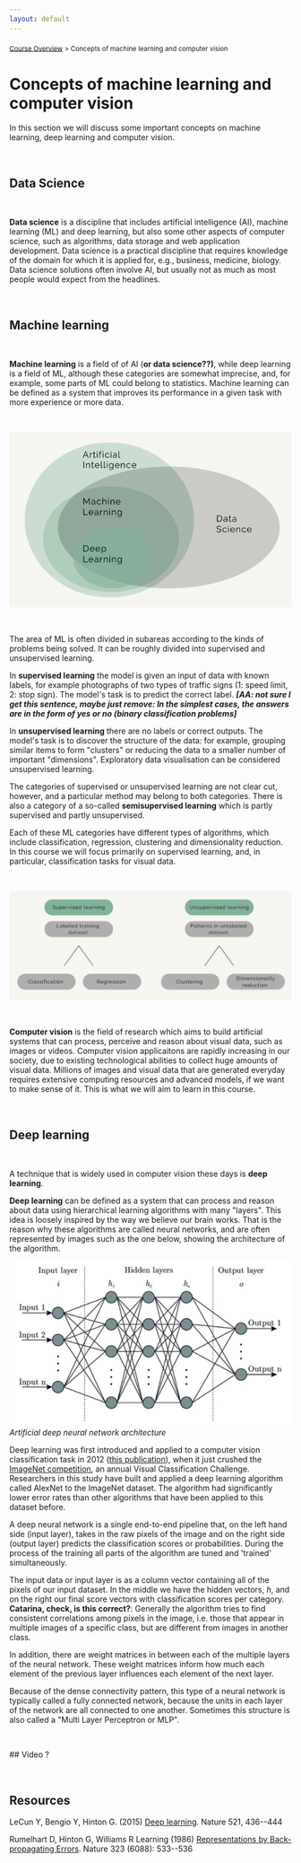 ```yaml
---
layout: default
---
```


<sub>[Course Overview](index.md) \> Concepts of machine learning and computer vision</sub>

# Concepts of machine learning and computer vision

In this section we will discuss some important concepts on machine learning, deep learning and computer vision.

<br/>

## Data Science

<br/>

**Data science** is a discipline that includes artificial intelligence (AI), machine learning (ML) and deep learning, but also some other aspects of computer science, such as algorithms, data storage and web application development. Data science is a practical discipline that requires knowledge of the domain for which it is applied for, e.g., business, medicine, biology. Data science solutions often involve AI, but usually not as much as most people would expect from the headlines.

<br/>

## Machine learning

<br/>

**Machine learning** is a field of of AI (**or data science??)**, while deep learning is a field of ML, although these categories are somewhat imprecise, and, for example, some parts of ML could belong to statistics. Machine learning can be defined as a system that improves its performance in a given task with more experience or more data.

<br/>

![concepts](./images/concepts.png)

<br/>

The area of ML is often divided in subareas according to the kinds of problems being solved. It can be roughly divided into supervised and unsupervised learning.

In **supervised learning** the model is given an input of data with known labels, for example photographs of two types of traffic signs (1: speed limit, 2: stop sign). The model's task is to predict the correct label. ***[AA: not sure I get this sentence, maybe just remove: In the simplest cases, the answers are in the form of yes or no (binary classification problems]***

In **unsupervised learning** there are no labels or correct outputs. The model's task is to discover the structure of the data: for example, grouping similar items to form "clusters" or reducing the data to a smaller number of important "dimensions". Exploratory data visualisation can be considered unsupervised learning.

The categories of supervised or unsupervised learning are not clear cut, however, and a particular method may belong to both categories. There is also a category of a so-called **semisupervised learning** which is partly supervised and partly unsupervised.

Each of these ML categories have different types of algorithms, which include classification, regression, clustering and dimensionality reduction. In this course we will focus primarily on supervised learning, and, in particular, classification tasks for visual data.

<br/>

![ML-areas](./images/ML_areas.png)

<br/>

**Computer vision** is the field of research which aims to build artificial systems that can process, perceive and reason about visual data, such as images or videos. Computer vision applicaitons are rapidly increasing in our society, due to existing technological abilities to collect huge amounts of visual data. Millions of images and visual data that are generated everyday requires extensive computing resources and advanced models, if we want to make sense of it. This is what we will aim to learn in this course.

<br/>

## Deep learning

<br/>

A technique that is widely used in computer vision these days is **deep learning**.

**Deep learning** can be defined as a system that can process and reason about data using hierarchical learning algorithms with many "layers". This idea is loosely inspired by the way we believe our brain works. That is the reason why these algorithms are called neural networks, and are often represented by images such as the one below, showing the architecture of the algorithm.

![DNN](./images/DNN.png) *Artificial deep neural network architecture*

Deep learning was first introduced and applied to a computer vision classification task in 2012 ([this publication](chrome-extension://efaidnbmnnnibpcajpcglclefindmkaj/https://proceedings.neurips.cc/paper/2012/file/c399862d3b9d6b76c8436e924a68c45b-Paper.pdf)), when it just crushed the [ImageNet competition](https://www.image-net.org/challenges/LSVRC/index.php), an annual Visual Classification Challenge. Researchers in this study have built and applied a deep learning algorithm called AlexNet to the ImageNet dataset. The algorithm had significantly lower error rates than other algorithms that have been applied to this dataset before.

A deep neural network is a single end-to-end pipeline that, on the left hand side (input layer), takes in the raw pixels of the image and on the right side (output layer) predicts the classification scores or probabilities. During the process of the training all parts of the algorithm are tuned and 'trained' simultaneously.

The input data or input layer is as a column vector containing all of the pixels of our input dataset. In the middle we have the hidden vectors, *h*, and on the right our final score vectors with classification scores per category. **Catarina, check, is this correct?**: Generally the algorithm tries to find consistent correlations among pixels in the image, i.e. those that appear in multiple images of a specific class, but are different from images in another class.

In addition, there are weight matrices in between each of the multiple layers of the neural network. These weight matrices inform how much each element of the previous layer influences each element of the next layer.

Because of the dense connectivity pattern, this type of a neural network is typically called a fully connected network, because the units in each layer of the network are all connected to one another. Sometimes this structure is also called a "Multi Layer Perceptron or MLP".

<br/>

\## Video ?

<br/>

## Resources

LeCun Y, Bengio Y, Hinton G. (2015) [Deep learning](https://www.nature.com/articles/nature14539). Nature 521, 436--444

Rumelhart D, Hinton G, Williams R Learning (1986) [Representations by Back-propagating Errors](https://www.nature.com/articles/323533a0). Nature 323 (6088): 533--536
